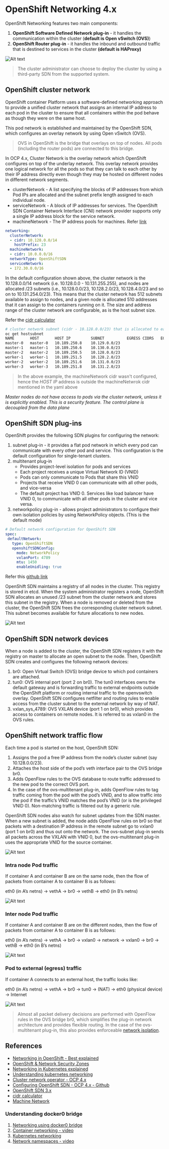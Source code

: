 # OpenShift Networking 4.x

OpenShift Networking features two main components: 
1. **OpenShift Software Defined Network plug-in** - it handles the communication within the cluster (**default is Open vSwitch (OVS)**)
2. **OpenShift Router plug-in** - it handles the inbound and outbound traffic that is destined to services in the cluster **(default is HAProxy)**

![Alt text](/images/network-overview.jpg)

> The cluster administrator can choose to deploy the cluster by using a third-party SDN from the supported system.

## OpenShift cluster network
OpenShift container Platform uses a software-defined networking approach to provide a unified cluster network that assigns an internal IP address to each pod in the cluster to ensure that all containers within the pod behave as though they were on the same host. 

This pod network is established and maintained by the OpenShift SDN, which configures an overlay network by using Open vSwitch (OVS).

> OVS in OpenShift is the bridge that overlays on top of nodes. All pods (including the router pods) are connected to this bridge.

In OCP 4.x, Cluster Network is the overlay network which OpenShift configures on top of the underlay network. This overlay network provides one logical network for all the pods so that they can talk to each other by their IP address directly even though they may be hosted on different nodes in different network segments.
* clusterNetwork - A list specifying the blocks of IP addresses from which Pod IPs are allocated and the subnet prefix length assigned to each individual node.
* serviceNetwork - A block of IP addresses for services. The OpenShift SDN Container Network Interface (CNI) network provider supports only a single IP address block for the service network.
* machineNetwork - The IP address pools for machines. Refer [link](https://docs.openshift.com/container-platform/4.5/installing/installing_azure/installing-azure-network-customizations.html)

```yaml
networking:
  clusterNetwork:
  - cidr: 10.128.0.0/14
    hostPrefix: 23
  machineNetwork:
  - cidr: 10.0.0.0/16
  networkType: OpenShiftSDN
  serviceNetwork:
  - 172.30.0.0/16
```

In the default configuration shown above, the cluster network is the 10.128.0.0/14 network (i.e. 10.128.0.0 - 10.131.255.255), and nodes are allocated /23 subnets (i.e., 10.128.0.0/23, 10.128.2.0/23, 10.128.4.0/23 and so on to 10.131.254.0/23). This means that the cluster network has 512 subnets available to assign to nodes, and a given node is allocated 510 addresses that it can assign to the containers running on it. The size and address range of the cluster network are configurable, as is the host subnet size.

Refer the [cidr calculator](https://www.ipaddressguide.com/cidr)

```bash
# cluster network subnet (cidr - 10.128.0.0/23) that is allocated to each node
oc get hostsubnet
NAME       HOST       HOST IP         SUBNET          EGRESS CIDRS   EGRESS IPS
master-0   master-0   10.189.250.8    10.129.0.0/23
master-1   master-1   10.189.250.6    10.130.0.0/23
master-2   master-2   10.189.250.5    10.128.0.0/23
worker-1   worker-1   10.189.251.5    10.128.2.0/23
worker-2   worker-2   10.189.251.6    10.131.0.0/23
worker-3   worker-3   10.189.251.8    10.131.2.0/23
```
> In the above example, the machineNetwork cidr wasn't configured, hence the *HOST IP* address is outside the machineNetwrok cidr mentioned in the yaml above 

*Master nodes do not have access to pods via the cluster network, unless it is explicitly enabled. This is a security feature. The control plane is decoupled from the data plane*

## OpenShift SDN plug-ins
OpenShift provides the following SDN plugins for configuring the network:
1. subnet plug-in - it provides a flat pod network in which every pod can communicate with every other pod and service. This configuration is the default configuration for single-tenant clusters.
2. multitenant plug-in
    * Provides project-level isolation for pods and services
    * Each project receives a unique Virtual Network ID (VNID)
    * Pods can only communicate to Pods that share this VNID
    * Projects that receive VNID 0 can communicate with all other pods, and vice-versa
    * The default project has VNID 0. Services like load balancer have VNID 0, to communicate with all other pods in the cluster and vice versa.
 3. networkpolicy plug-in - allows  project administrators to configure their own isolation policies by using NetworkPolicy objects. (This is the default mode)

 ```yaml
 # Default network configuration for OpenShift SDN
 spec:
  defaultNetwork:
    type: OpenShiftSDN
    openshiftSDNConfig:
      mode: NetworkPolicy
      vxlanPort: 4789
      mtu: 1450
      enableUnidling: true
  ```
Refer this [github link](https://github.com/openshift/cluster-network-operator#configuring-openshiftsdn)

OpenShift SDN maintains a registry of all nodes in the cluster. This registry is stored in etcd. When the system administrator registers a node, OpenShift SDN allocates an unused /23 subnet from the cluster network and stores this subnet in the registry. When a node is removed or deleted from the cluster, the OpenShift SDN frees the corresponding cluster network subnet. This subnet becomes available for future allocations to new nodes.

![Alt text](/images/etcd-node-registry.jpg)

## OpenShift SDN network devices
When a node is added to the cluster, the OpenShift SDN registers it with the registry on master to allocate an open subnet to the node. Then, OpenShift SDN creates and configures the following network devices:
1. br0: Open Virtual Switch (OVS) bridge device to which pod containers are attached.
2. tun0: OVS internal port (port 2 on br0). The tun0 interfaces owns the default gateway and is forwarding traffic to external endpoints outside the OpenShift platform or routing internal traffic to the openvswitch overlay. OpenShift SDN configures netfilter and routing rules to enable access from the cluster subnet to the external network by way of NAT.
3. vxlan_sys_4789: OVS VXLAN device (port 1 on br0), which provides access to containers on remote nodes. It is referred to as vxlan0 in the OVS rules.

## OpenShift network traffic flow
Each time a pod is started on the host, OpenShift SDN:
1. Assigns the pod a free IP address from the node’s cluster subnet (say 10.128.0.0/23).
2. Attaches the host side of the pod’s veth interface pair to the OVS bridge br0.
3. Adds OpenFlow rules to the OVS database to route traffic addressed to the new pod to the correct OVS port.
4. In the case of the ovs-multitenant plug-in, adds OpenFlow rules to tag traffic coming from the pod with the pod’s VNID, and to allow traffic into the pod if the traffic’s VNID matches the pod’s VNID (or is the privileged VNID 0). Non-matching traffic is filtered out by a generic rule.

OpenShift SDN nodes also watch for subnet updates from the SDN master. When a new subnet is added, the node adds OpenFlow rules on br0 so that packets with a destination IP address in the remote subnet go to vxlan0 (port 1 on br0) and thus out onto the network. The ovs-subnet plug-in sends all packets across the VXLAN with VNID 0, but the ovs-multitenant plug-in uses the appropriate VNID for the source container.

![Alt text](/images/network-devices-node.jpg)

### Intra node Pod traffic
If container A and container B are on the same node, then the flow of packets from container A to container B is as follows:

eth0 (in A’s netns) → vethA → br0 → vethB → eth0 (in B’s netns)

![Alt text](/images/intra-node-pod-traffic.jpg)

### Inter node Pod traffic
If container A and container B are on the different nodes, then the flow of packets from container A to container B is as follows:

eth0 (in A’s netns) → vethA → br0 → vxlan0 → network → vxlan0 → br0 → vethB → eth0 (in B’s netns)

![Alt text](/images/inter-node-pod-traffic.jpg)

### Pod to external (egress) traffic
If container A connects to an external host, the traffic looks like:

eth0 (in A’s netns) → vethA → br0 → tun0 → (NAT) → eth0 (physical device) → Internet

![Alt text](/images/pod-to-external-traffic.jpg)

> Almost all packet delivery decisions are performed with OpenFlow rules in the OVS bridge br0, which simplifies the plug-in network architecture and provides flexible routing. In the case of the ovs-multitenant plug-in, this also provides enforceable [network isolation](https://docs.openshift.com/container-platform/3.5/architecture/additional_concepts/sdn.html#network-isolation-multitenant).


## References
* [Networking in OpenShift - Best explained](https://www.redhat.com/files/summit/session-assets/2018/Network-security-for-apps-on-OpenShift.pdf)
* [OpenShift & Network Security Zones](https://www.openshift.com/blog/openshift-and-network-security-zones-coexistence-approaches)
* [Networking in Kubernetes explained](https://neuvector.com/network-security/advanced-kubernetes-networking/)
* [Understanding kubernetes networking](https://medium.com/google-cloud/understanding-kubernetes-networking-pods-7117dd28727)
* [Cluster network operator - OCP 4.x](https://docs.openshift.com/container-platform/4.5/networking/cluster-network-operator.html#nw-operator-cr_cluster-network-operator)
* [Configuring OpenShift SDN - OCP 4.x - Github](https://github.com/openshift/cluster-network-operator#configuring-openshiftsdn)
* [OpenShift SDN 3.x](https://docs.openshift.com/container-platform/3.5/architecture/additional_concepts/sdn.html)
* [cidr calculator](https://www.ipaddressguide.com/cidr)
* [Machine Network](https://docs.openshift.com/container-platform/4.5/installing/installing_azure/installing-azure-network-customizations.html)

### Understanding docker0 bridge
1. [Networking using docker0 bridge](https://developer.ibm.com/recipes/tutorials/networking-your-docker-containers-using-docker0-bridge/)
2. [Container networking - video](https://www.youtube.com/watch?v=6v_BDHIgOY8&feature=youtu.be)
3. [Kubernetes networking](https://medium.com/google-cloud/understanding-kubernetes-networking-pods-7117dd28727)
4. [Network namespaces - video](https://www.youtube.com/watch?v=j_UUnlVC2Ss)